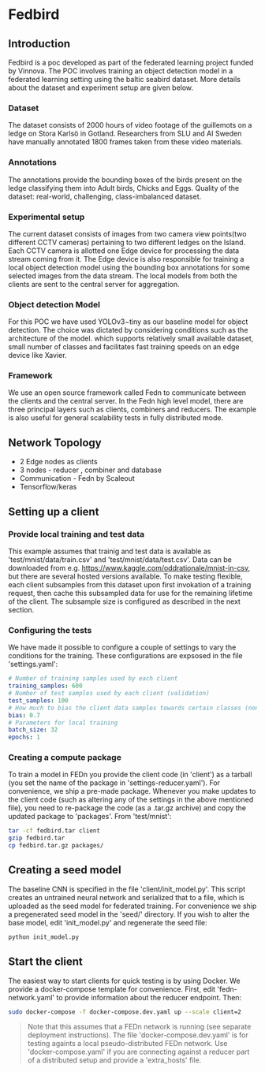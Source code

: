 # Fedbird

## Introduction 

Fedbird is a poc developed as  part of the federated learning project funded by Vinnova. The POC involves training an object detection model in a federated learning setting using the baltic seabird dataset. More details about the dataset and experiment setup are given below.

### Dataset
The dataset consists of 2000 hours of video footage of the guillemots on a ledge on Stora Karlsö in Gotland. Researchers from SLU and AI Sweden have manually annotated 1800 frames taken from these video materials.

### Annotations
The annotations provide the bounding boxes of the birds present on the ledge classifying them into Adult birds, Chicks and Eggs.
Quality of the dataset: real-world, challenging, class-imbalanced dataset.

### Experimental setup
The current dataset consists of images from two camera view points(two different CCTV cameras) pertaining to two different ledges on the Island. Each CCTV camera is allotted one Edge device for processing the data stream coming from it. The Edge device is also responsible for training a local object detection model using the bounding box annotations for some selected images from the data stream. The local models from both the clients are sent to the central server for aggregation.

### Object detection Model 

For this POC we have used YOLOv3−tiny as our baseline model for object detection. The choice was dictated by considering conditions such as  the architecture of the model. <Talk about architecture here > which  supports relatively small available dataset, small number of classes and facilitates fast training speeds on an edge device like Xavier.

### Framework 

We use an open source framework called Fedn to communicate between the clients and the central server. In the Fedn high level model, there are three principal layers such as clients, combiners and reducers. The example is also useful for general scalability tests in fully distributed mode. 

## Network Topology

- 2 Edge nodes as clients
- 3 nodes - reducer , combiner and database
- Communication - Fedn by Scaleout
- Tensorflow/keras
 
## Setting up a client

### Provide local training and test data
This example assumes that trainig and test data is available as 'test/mnist/data/train.csv' and 'test/mnist/data/test.csv'. Data can be downloaded from e.g. https://www.kaggle.com/oddrationale/mnist-in-csv, but there are several hosted versions available. To make testing flexible, each client subsamples from this dataset upon first invokation of a training request, then cache this subsampled data for use for the remaining lifetime of the client. The subsample size is configured as described in the next section. 

### Configuring the tests
We have made it possible to configure a couple of settings to vary the conditions for the training. These configurations are expsosed in the file 'settings.yaml': 

```yaml 
# Number of training samples used by each client
training_samples: 600
# Number of test samples used by each client (validation)
test_samples: 100
# How much to bias the client data samples towards certain classes (non-IID data partitions)
bias: 0.7
# Parameters for local training
batch_size: 32
epochs: 1
```

### Creating a compute package
To train a model in FEDn you provide the client code (in 'client') as a tarball (you set the name of the package in 'settings-reducer.yaml'). For convenience, we ship a pre-made package. Whenever you make updates to the client code (such as altering any of the settings in the above mentioned file), you need to re-package the code (as a .tar.gz archive) and copy the updated package to 'packages'. From 'test/mnist':

```bash
tar -cf fedbird.tar client
gzip fedbird.tar
cp fedbird.tar.gz packages/
```

## Creating a seed model
The baseline CNN is specified in the file 'client/init_model.py'. This script creates an untrained neural network and serialized that to a file, which is uploaded as the seed model for federated training. For convenience we ship a pregenerated seed model in the 'seed/' directory. If you wish to alter the base model, edit 'init_model.py' and regenerate the seed file:

```bash
python init_model.py 
```

## Start the client
The easiest way to start clients for quick testing is by using Docker. We provide a docker-compose template for convenience. First, edit 'fedn-network.yaml' to provide information about the reducer endpoint. Then:

```bash
sudo docker-compose -f docker-compose.dev.yaml up --scale client=2 
```
> Note that this assumes that a FEDn network is running (see separate deployment instructions). The file 'docker-compose.dev.yaml' is for testing againts a local pseudo-distributed FEDn network. Use 'docker-compose.yaml' if you are connecting against a reducer part of a distributed setup and provide a 'extra_hosts' file.
